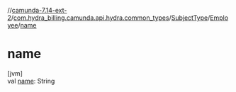 //[camunda-7.14-ext-2](../../../../index.md)/[com.hydra_billing.camunda.api.hydra.common_types](../../index.md)/[SubjectType](../index.md)/[Employee](index.md)/[name](name.md)

# name

[jvm]\
val [name](name.md): String
